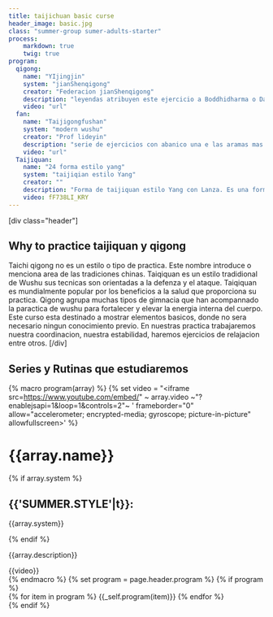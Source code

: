 ```yaml
---
title: taijichuan basic curse
header_image: basic.jpg
class: "summer-group sumer-adults-starter"
process:
    markdown: true
    twig: true
program:
  qigong:
    name: "YIjingjin"
    system: "jianShenqigong"
    creator: "Federacion jianShenqigong"
    description: "leyendas atribuyen este ejercicio a Boddhidharma o Damo, 28º Patriarca del Budismo Mahayana, la creación de ésta serie de 12 ejercicios muy fáciles de realizar que actúan sobre las fascias, músculos, tendones y huesos, aportando fortalecimiento a nivel físico, además de equilibrio energético que aporta calma emocional y mental."
    video: "url"
  fan:
    name: "Taijigongfushan"
    system: "modern wushu"
    creator: "Prof lideyin"
    description: "serie de ejercicios con abanico una e las aramas mas versatiles de wushu. Esta moderna forma de wushu esta esta conformada con ejecicios basicos de pupulares estilos de wushu ShalingQuan , Taijiquan, Baguazhang, Espada , sable y otros. uniendo manera armonica y elegante diversas corrientes y filosofias de wushu"
    video: "url"
  Taijiquan:
    name: "24 forma estilo yang"
    system: "taijiqian estilo Yang"
    creator: ""
    description: "Forma de taijiquan estilo Yang con Lanza. Es una forma de nivel elemtal con elegantes y bellos movimientos."
    video: fF738LI_KRY
---
```

[div class="header"]
## Why to practice taijiquan y qigong
Taichi qigong no es un estilo o tipo de practica. Este nombre introduce o menciona area de las tradiciones chinas. Taiqiquan es un estilo tradidional de Wushu sus tecnicas son orientadas a la defenza y el ataque. Taiqiquan es mundialmente popular por los beneficios a la salud que proporciona su practica. Qigong agrupa muchas tipos de gimnacia que han acompannado la paractica de wushu para fortalecer y elevar la energia interna del cuerpo. Este curso esta destinado a mostrar elementos basicos, donde no sera necesario ningun conocimiento previo. En nuestras practica trabajaremos nuestra coordinacion, nuestra estabilidad, haremos ejercicios de relajacion entre otros.
[/div]

## Series y Rutinas que estudiaremos
{% macro program(array) %}
  {% set video = "<iframe src=https://www.youtube.com/embed/" ~ array.video ~"?enablejsapi=1&loop=1&controls=2"~ ' frameborder="0" allow="accelerometer; encrypted-media; gyroscope; picture-in-picture" allowfullscreen></iframe>' %}
  <div class="program-item">
    <div class="description">
      <h1>{{array.name}}</h1>
    {% if array.system %}
    <div class="system">
      <h2>{{'SUMMER.STYLE'|t}}:</h2>
      <p>{{array.system}}</p>
    </div>
  {% endif %}
      <p>{{array.description}}</p>
    </div>
    <div class="video">
    {{video}}
    </div>
  </div>
{% endmacro %}
{% set program = page.header.program %}
{% if program %}
<div class="program">
  <div class="menu">
  </div>
  <div class="vertical-slide">
    {% for item in program %}
      {{_self.program(item)}}
    {% endfor %}
  </div>
</div>
{% endif %}
